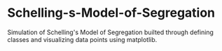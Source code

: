 # Schelling-s-Model-of-Segregation

Simulation of Schelling's Model of Segregation builted through defining classes and visualizing data points using matplotlib.
